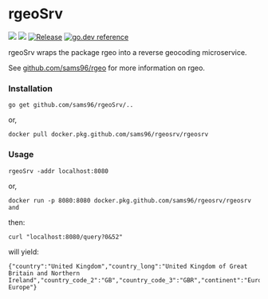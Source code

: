 # rgeoSrv
[![](https://img.shields.io/github/workflow/status/sams96/rgeoSrv/continuous-integration?style=for-the-badge)](https://github.com/sams96/rgeoSrv/actions?query=workflow%3Acontinuous-integration)
[![](https://goreportcard.com/badge/github.com/sams96/rgeoSrv?style=for-the-badge)](https://goreportcard.com/report/github.com/sams96/rgeoSrv)
[![Release](https://img.shields.io/github/tag/sams96/rgeoSrv.svg?label=release&color=24B898&logo=github&style=for-the-badge)](https://github.com/sams96/rgeoSrv/releases/latest)
[![go.dev reference](https://img.shields.io/badge/go.dev-reference-007d9c?logo=go&logoColor=white&style=for-the-badge)](https://pkg.go.dev/github.com/sams96/rgeoSrv)

rgeoSrv wraps the package rgeo into a reverse geocoding microservice.

See [github.com/sams96/rgeo](https://github.com/sams96/rgeo) for more
information on rgeo.

### Installation

    go get github.com/sams96/rgeoSrv/..

or,

    docker pull docker.pkg.github.com/sams96/rgeosrv/rgeosrv

### Usage

    rgeoSrv -addr localhost:8080

or,

	docker run -p 8080:8080 docker.pkg.github.com/sams96/rgeosrv/rgeosrv and

then:

    curl "localhost:8080/query?0&52"

will yield:

    {"country":"United Kingdom","country_long":"United Kingdom of Great Britain and Northern Ireland","country_code_2":"GB","country_code_3":"GBR","continent":"Europe","region":"Europe","subregion":"Northern Europe"}

